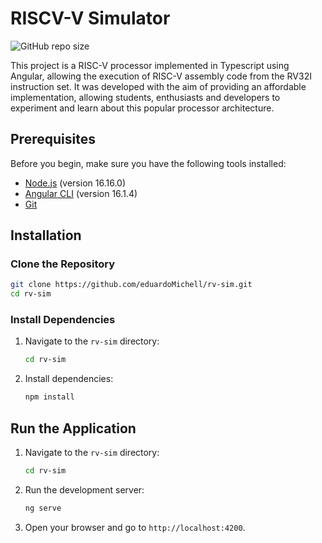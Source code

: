 
# RISCV-V Simulator

![GitHub repo size](https://img.shields.io/github/repo-size/eduardoMichell/rv-sim?label=Repo%20Size)

This project is a RISC-V processor implemented in Typescript using Angular, allowing the execution of RISC-V assembly code from the RV32I instruction set. It was developed with the aim of providing an affordable implementation, allowing students, enthusiasts and developers to experiment and learn about this popular processor architecture.
 
## Prerequisites

Before you begin, make sure you have the following tools installed:

- [Node.js](https://nodejs.org/) (version 16.16.0)
- [Angular CLI](https://angular.io/cli) (version 16.1.4)
- [Git](https://git-scm.com/)

## Installation

### Clone the Repository

```bash
git clone https://github.com/eduardoMichell/rv-sim.git
cd rv-sim
```

### Install Dependencies
 
1. Navigate to the `rv-sim` directory:
    ```bash
    cd rv-sim
    ```
2. Install dependencies:
    ```bash
    npm install
    ```
## Run the Application

1. Navigate to the `rv-sim` directory:
    ```bash
    cd rv-sim
    ```
2. Run the development server:
    ```bash
    ng serve
    ```
3. Open your browser and go to `http://localhost:4200`.
 